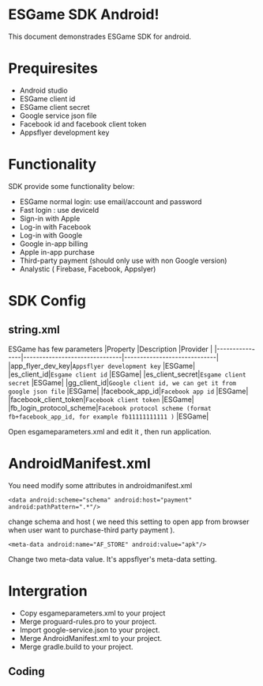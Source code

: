 ﻿# ESGame SDK Android!

This document demonstrades ESGame SDK for android.


# Prequiresites

- Android studio
- ESGame client id
- ESGame client secret
- Google service json file
- Facebook id and facebook client token
- Appsflyer development key
# Functionality
SDK provide some functionality below:
- ESGame normal login: use email/account and password
- Fast login : use deviceId 
- Sign-in with Apple
- Log-in with Facebook
- Log-in with Google
- Google in-app billing
- Apple in-app purchase
- Third-party payment (should only use with non Google version)
- Analystic ( Firebase, Facebook, Appslyer)

# SDK Config

## string.xml
ESGame has few parameters
|Property               |Description                          |Provider                         |
|----------------|-------------------------------|-----------------------------|
|app_flyer_dev_key|`Appsflyer development key`            |ESGame|
|es_client_id|`Esgame client id`            |ESGame|
|es_client_secret|`Esgame client secret`            |ESGame|
|gg_client_id|`Google client id, we can get it from google json file`            |ESGame|
|facebook_app_id|`Facebook app id`            |ESGame|
|facebook_client_token|`Facebook client token`            |ESGame|
|fb_login_protocol_scheme|`Facebook protocol scheme (format fb+facebook_app_id, for example fb11111111111 )`            |ESGame|

Open esgameparameters.xml and edit it , then run application.
# AndroidManifest.xml
You need modify some attributes in androidmanifest.xml

    <data android:scheme="schema" android:host="payment" android:pathPattern=".*"/>
  
  change schema and host ( we need this setting to open app from browser when user want to purchase-third party payment ).
  

    <meta-data android:name="AF_STORE" android:value="apk"/>  
<meta-data android:name="CHANNEL" android:value="apk"/>

Change two meta-data value. It's appsflyer's meta-data setting.


# Intergration

- Copy esgameparameters.xml to your project
- Merge proguard-rules.pro to your project.
- Import google-service.json to your project.
- Merge AndroidManifest.xml to your project.
- Merge gradle.build to your project.

## Coding




```
